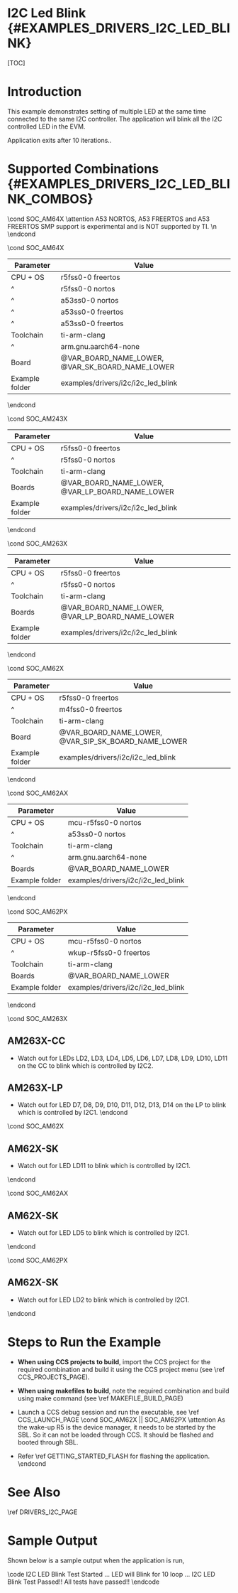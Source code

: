 # I2C Led Blink {#EXAMPLES_DRIVERS_I2C_LED_BLINK}

[TOC]

# Introduction

This example demonstrates setting of multiple LED at the same time connected to the same I2C controller.
The application will blink all the I2C controlled LED in the EVM.

Application exits after 10 iterations..

# Supported Combinations {#EXAMPLES_DRIVERS_I2C_LED_BLINK_COMBOS}

\cond SOC_AM64X
\attention A53 NORTOS, A53 FREERTOS and A53 FREERTOS SMP support is experimental and is NOT supported by TI. \n
\endcond

\cond SOC_AM64X

 Parameter      | Value
 ---------------|-----------
 CPU + OS       | r5fss0-0 freertos
 ^              | r5fss0-0 nortos
 ^              | a53ss0-0 nortos
 ^              | a53ss0-0 freertos
 ^              | a53ss0-0 freertos
 Toolchain      | ti-arm-clang
 ^              | arm.gnu.aarch64-none
 Board          | @VAR_BOARD_NAME_LOWER, @VAR_SK_BOARD_NAME_LOWER
 Example folder | examples/drivers/i2c/i2c_led_blink

\endcond

\cond SOC_AM243X

 Parameter      | Value
 ---------------|-----------
 CPU + OS       | r5fss0-0 freertos
 ^              | r5fss0-0 nortos
 Toolchain      | ti-arm-clang
 Boards         | @VAR_BOARD_NAME_LOWER, @VAR_LP_BOARD_NAME_LOWER
 Example folder | examples/drivers/i2c/i2c_led_blink

\endcond

\cond SOC_AM263X

 Parameter      | Value
 ---------------|-----------
 CPU + OS       | r5fss0-0 freertos
 ^              | r5fss0-0 nortos
 Toolchain      | ti-arm-clang
 Boards         | @VAR_BOARD_NAME_LOWER, @VAR_LP_BOARD_NAME_LOWER
 Example folder | examples/drivers/i2c/i2c_led_blink

\endcond

\cond SOC_AM62X

 Parameter      | Value
 ---------------|-----------
 CPU + OS       | r5fss0-0 freertos
 ^              | m4fss0-0 freertos
 Toolchain      | ti-arm-clang
 Board          | @VAR_BOARD_NAME_LOWER, @VAR_SIP_SK_BOARD_NAME_LOWER
 Example folder | examples/drivers/i2c/i2c_led_blink

\endcond

\cond SOC_AM62AX

 Parameter      | Value
 ---------------|-----------
 CPU + OS       | mcu-r5fss0-0 nortos
 ^              | a53ss0-0 nortos
 Toolchain      | ti-arm-clang
 ^              | arm.gnu.aarch64-none
 Boards         | @VAR_BOARD_NAME_LOWER
 Example folder | examples/drivers/i2c/i2c_led_blink

\endcond

\cond SOC_AM62PX

 Parameter      | Value
 ---------------|-----------
 CPU + OS       | mcu-r5fss0-0 nortos
 ^              | wkup-r5fss0-0 freertos
 Toolchain      | ti-arm-clang
 Boards         | @VAR_BOARD_NAME_LOWER
 Example folder | examples/drivers/i2c/i2c_led_blink

\endcond

\cond SOC_AM263X
## AM263X-CC
- Watch out for LEDs LD2, LD3, LD4, LD5, LD6, LD7, LD8, LD9, LD10, LD11 on the CC to blink which is controlled by I2C2.

## AM263X-LP
- Watch out for LED D7, D8, D9, D10, D11, D12, D13, D14 on the LP to blink which is controlled by I2C1.
\endcond

\cond SOC_AM62X
## AM62X-SK
- Watch out for LED LD11 to blink which is controlled by I2C1.

\endcond


\cond SOC_AM62AX
## AM62X-SK
- Watch out for LED LD5 to blink which is controlled by I2C1.

\endcond

\cond SOC_AM62PX
## AM62X-SK
- Watch out for LED LD2 to blink which is controlled by I2C1.

\endcond

# Steps to Run the Example

- **When using CCS projects to build**, import the CCS project for the required combination
  and build it using the CCS project menu (see \ref CCS_PROJECTS_PAGE).
- **When using makefiles to build**, note the required combination and build using
  make command (see \ref MAKEFILE_BUILD_PAGE)
- Launch a CCS debug session and run the executable, see \ref CCS_LAUNCH_PAGE
\cond SOC_AM62X || SOC_AM62PX
\attention As the wake-up R5 is the device manager, it needs to be started by the SBL. So it can not be loaded through CCS. It should be flashed and booted through SBL.

- Refer \ref GETTING_STARTED_FLASH for flashing the application.
\endcond
# See Also

\ref DRIVERS_I2C_PAGE

# Sample Output

Shown below is a sample output when the application is run,

\code
I2C LED Blink Test Started ...
LED will Blink for 10 loop ...
I2C LED Blink Test Passed!!
All tests have passed!!
\endcode

